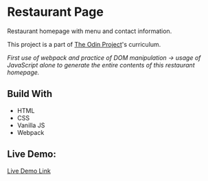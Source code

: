 # Restaurant Page

Restaurant homepage with menu and contact information.

This project is a part of [The Odin Project](https://www.theodinproject.com/)'s curriculum.

_First use of webpack and practice of DOM manipulation -> usage of JavaScript alone to generate the entire contents of this restaurant homepage._

## Build With

- HTML
- CSS
- Vanilla JS
- Webpack

## Live Demo:

[Live Demo Link](https://natesgh.github.io/restaurant-page/)

